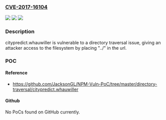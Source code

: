 ### [CVE-2017-16104](https://cve.mitre.org/cgi-bin/cvename.cgi?name=CVE-2017-16104)
![](https://img.shields.io/static/v1?label=Product&message=citypredict.whauwiller%20node%20module&color=blue)
![](https://img.shields.io/static/v1?label=Version&message=n%2Fa&color=blue)
![](https://img.shields.io/static/v1?label=Vulnerability&message=Path%20Traversal%20(CWE-22)&color=brighgreen)

### Description

citypredict.whauwiller is vulnerable to a directory traversal issue, giving an attacker access to the filesystem by placing "../" in the url.

### POC

#### Reference
- https://github.com/JacksonGL/NPM-Vuln-PoC/tree/master/directory-traversal/citypredict.whauwiller

#### Github
No PoCs found on GitHub currently.

